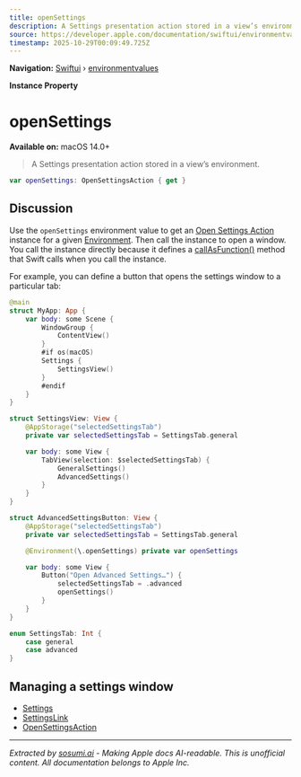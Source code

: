 ```yaml
---
title: openSettings
description: A Settings presentation action stored in a view’s environment.
source: https://developer.apple.com/documentation/swiftui/environmentvalues/opensettings
timestamp: 2025-10-29T00:09:49.725Z
---
```


**Navigation:** [Swiftui](/documentation/swiftui) › [environmentvalues](/documentation/swiftui/environmentvalues)

**Instance Property**

# openSettings

**Available on:** macOS 14.0+

> A Settings presentation action stored in a view’s environment.

```swift
var openSettings: OpenSettingsAction { get }
```

## Discussion

Use the `openSettings` environment value to get an [Open Settings Action](/documentation/swiftui/opensettingsaction) instance for a given [Environment](/documentation/swiftui/environment). Then call the instance to open a window. You call the instance directly because it defines a [callAsFunction()](/documentation/swiftui/opensettingsaction/callasfunction()) method that Swift calls when you call the instance.

For example, you can define a button that opens the settings window to a particular tab:

```swift
@main
struct MyApp: App {
    var body: some Scene {
        WindowGroup {
            ContentView()
        }
        #if os(macOS)
        Settings {
            SettingsView()
        }
        #endif
    }
}

struct SettingsView: View {
    @AppStorage("selectedSettingsTab")
    private var selectedSettingsTab = SettingsTab.general

    var body: some View {
        TabView(selection: $selectedSettingsTab) {
            GeneralSettings()
            AdvancedSettings()
        }
    }
}

struct AdvancedSettingsButton: View {
    @AppStorage("selectedSettingsTab")
    private var selectedSettingsTab = SettingsTab.general

    @Environment(\.openSettings) private var openSettings

    var body: some View {
        Button("Open Advanced Settings…") {
            selectedSettingsTab = .advanced
            openSettings()
        }
    }
}

enum SettingsTab: Int {
    case general
    case advanced
}
```

## Managing a settings window

- [Settings](/documentation/swiftui/settings)
- [SettingsLink](/documentation/swiftui/settingslink)
- [OpenSettingsAction](/documentation/swiftui/opensettingsaction)

---

*Extracted by [sosumi.ai](https://sosumi.ai) - Making Apple docs AI-readable.*
*This is unofficial content. All documentation belongs to Apple Inc.*
